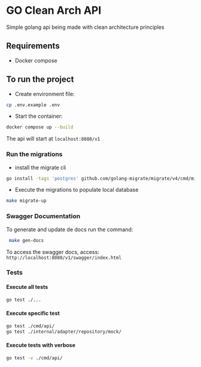 # GO Clean Arch API
Simple golang api being made with clean architecture principles

## Requirements
- Docker compose

## To run the project
 - Create environment file:

 ```sh
 cp .env.example .env
 ```

 - Start the container:

 ```sh
 docker compose up --build
 ```

 The api will start at `localhost:8080/v1`

### Run the migrations
- install the migrate cli
```sh
go install -tags 'postgres' github.com/golang-migrate/migrate/v4/cmd/migrate@latest
```

- Execute the migrations to populate local database
```sh
make migrate-up
```

### Swagger Documentation

To generate and update de docs run the command:

```sh
 make gen-docs
```

To access the swagger docs, access: `http://localhost:8080/v1/swagger/index.html`

### Tests

#### Execute all tests
```sh
go test ./...
```

#### Execute specific test
```sh
go test ./cmd/api/
go test ./internal/adapter/repository/mock/
```

#### Execute tests with verbose
```sh
go test -v ./cmd/api/
```